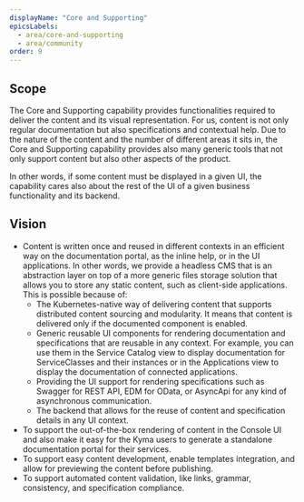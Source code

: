 ```yaml
---
displayName: "Core and Supporting"
epicsLabels:
  - area/core-and-supporting
  - area/community
order: 9
---
```


## Scope

The Core and Supporting capability provides functionalities required to deliver the content and its visual representation. For us, content is not only regular documentation but also specifications and contextual help.
Due to the nature of the content and the number of different areas it sits in, the Core and Supporting capability provides also many generic tools that not only support content but also other aspects of the product.

In other words, if some content must be displayed in a given UI, the capability cares also about the rest of the UI of a given business functionality and its backend.

## Vision

- Content is written once and reused in different contexts in an efficient way on the documentation portal, as the inline help, or in the UI applications. In other words, we provide a headless CMS that is an abstraction layer on top of a more generic files storage solution that allows you to store any static content, such as client-side applications. This is possible because of:
  - The Kubernetes-native way of delivering content that supports distributed content sourcing and modularity. It means that content is delivered only if the documented component is enabled.
  - Generic reusable UI components for rendering documentation and specifications that are reusable in any context. For example, you can use them in the Service Catalog view to display documentation for ServiceClasses and their instances or in the Applications view to display the documentation of connected applications.
  - Providing the UI support for rendering specifications such as Swagger for REST API, EDM for OData, or AsyncApi for any kind of asynchronous communication.
  - The backend that allows for the reuse of content and specification details in any UI context.
- To support the out-of-the-box rendering of content in the Console UI and also make it easy for the Kyma users to generate a standalone documentation portal for their services.
- To support easy content development, enable templates integration, and allow for previewing the content before publishing.
- To support automated content validation, like links, grammar, consistency, and specification compliance.


